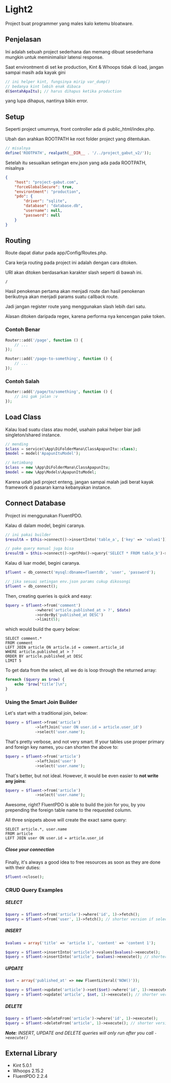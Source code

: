 # Light2
Project buat programmer yang males kalo ketemu bloatware.

## Penjelasan
Ini adalah sebuah project sederhana dan memang dibuat sesederhana mungkin untuk meminimalisir latensi response.

Saat environtment di set ke production, Kint & Whoops tidak di load, jangan sampai masih ada kayak gini

```php
// ini helper kint, fungsinya mirip var_dump()
// bedanya kint lebih enak dibaca
d($entahApaItu); // harus dihapus ketika production
```

yang lupa dihapus, nantinya bikin error.

## Setup
Seperti project umumnya, front controller ada di public_html/index.php.

Ubah dan arahkan ROOTPATH ke root folder project yang ditentukan.

```php
// misalnya
define('ROOTPATH', realpath(__DIR__ . '/../project_gabut_v2/'));
```

Setelah itu sesuaikan setingan env.json yang ada pada ROOTPATH, misalnya

```json
{
    "host": "project-gabut.com",
    "forceGlobalSecure": true,
    "environtment": "production",
    "pdo": {
        "driver": "sqlite",
        "database": "database.db",
        "username": null,
        "password": null
    }
}
```

## Routing
Route dapat diatur pada app/Config/Routes.php.

Cara kerja routing pada project ini adalah dengan cara ditoken.

URI akan ditoken berdasarkan karakter slash seperti di bawah ini.

```/```

Hasil penokenan pertama akan menjadi route dan hasil penokenan berikutnya
akan menjadi params suatu callback route.

Jadi jangan register route yang menggunakan slash lebih dari satu.

Alasan ditoken daripada regex, karena performa nya kencengan pake token.

### Contoh Benar
```php
Router::add('/page', function () {
    // ...
});

Router::add('/page-to-something', function () {
    // ...
});
```
### Contoh Salah
```php
Router::add('/page/to/something', function () {
    // ini gak jalan :v
});
```

## Load Class
Kalau load suatu class atau model, usahain pakai helper biar jadi singleton/shared instance.

```php
// mending
$class = service(\App\DiFolderMana\ClassApapunItu::class);
$model = model('ApapunItuModel');

// ketimbang
$class = new \App\DiFolderMana\ClassApapunItu;
$model = new \App\Models\ApapunItuModel;
```

Karena udah jadi project enteng, jangan sampai malah jadi berat kayak framework di pasaran karna kebanyakan instance.

## Connect Database
Project ini menggunakan FluentPDO.

Kalau di dalam model, begini caranya.

```php
// ini pakai builder
$resultA = $this->connect()->insertInto('table_a', ['key' => 'value1'])->execute();

// pake query manual juga bisa
$resultB = $this->connect()->getPdo()->query('SELECT * FROM table_b')->fetchAll();
```

Kalau di luar model, begini caranya.

```php
$fluent = db_connect('mysql:dbname=fluentdb', 'user', 'password');

// jika sesuai setingan env.json params cukup dikosongi
$fluent = db_connect(); 
```

Then, creating queries is quick and easy:

```php
$query = $fluent->from('comment')
             ->where('article.published_at > ?', $date)
             ->orderBy('published_at DESC')
             ->limit(5);
```

which would build the query below:

```mysql
SELECT comment.*
FROM comment
LEFT JOIN article ON article.id = comment.article_id
WHERE article.published_at > ?
ORDER BY article.published_at DESC
LIMIT 5
```

To get data from the select, all we do is loop through the returned array:

```php
foreach ($query as $row) {
    echo "$row['title']\n";
}
```

### Using the Smart Join Builder

Let's start with a traditional join, below:

```php
$query = $fluent->from('article')
             ->leftJoin('user ON user.id = article.user_id')
             ->select('user.name');
```

That's pretty verbose, and not very smart. If your tables use proper primary and foreign key names, you can shorten the above to:

```php
$query = $fluent->from('article')
             ->leftJoin('user')
             ->select('user.name');
```

That's better, but not ideal. However, it would be even easier to **not write any joins**:

```php
$query = $fluent->from('article')
             ->select('user.name');
```

Awesome, right? FluentPDO is able to build the join for you, by you prepending the foreign table name to the requested column.

All three snippets above will create the exact same query:

```mysql
SELECT article.*, user.name 
FROM article 
LEFT JOIN user ON user.id = article.user_id
```

##### Close your connection

Finally, it's always a good idea to free resources as soon as they are done with their duties:
 
 ```php
$fluent->close();
```

### CRUD Query Examples

##### SELECT

```php
$query = $fluent->from('article')->where('id', 1)->fetch();
$query = $fluent->from('user', 1)->fetch(); // shorter version if selecting one row by primary key
```

##### INSERT

```php
$values = array('title' => 'article 1', 'content' => 'content 1');

$query = $fluent->insertInto('article')->values($values)->execute();
$query = $fluent->insertInto('article', $values)->execute(); // shorter version
```

##### UPDATE

```php
$set = array('published_at' => new FluentLiteral('NOW()'));

$query = $fluent->update('article')->set($set)->where('id', 1)->execute();
$query = $fluent->update('article', $set, 1)->execute(); // shorter version if updating one row by primary key
```

##### DELETE

```php
$query = $fluent->deleteFrom('article')->where('id', 1)->execute();
$query = $fluent->deleteFrom('article', 1)->execute(); // shorter version if deleting one row by primary key
```

***Note**: INSERT, UPDATE and DELETE queries will only run after you call `->execute()`*

## External Library
- Kint 5.0.1
- Whoops 2.15.2
- FluentPDO 2.2.4